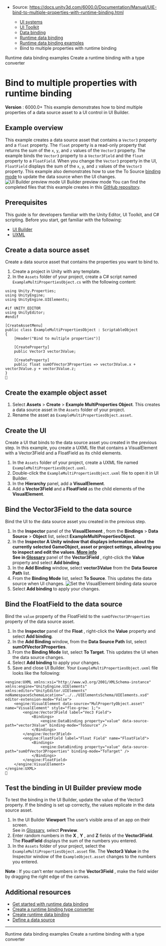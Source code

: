 * Source: https://docs.unity3d.com/6000.0/Documentation/Manual/UIE-bind-to-multiple-properties-with-runtime-binding.html

  * [UI systems](https://docs.unity3d.com/6000.0/Documentation/Manual/UIToolkits.html)
  * [UI Toolkit](https://docs.unity3d.com/6000.0/Documentation/Manual/UIElements.html)
  * [Data binding](https://docs.unity3d.com/6000.0/Documentation/Manual/UIE-data-binding.html)
  * [Runtime data binding](https://docs.unity3d.com/6000.0/Documentation/Manual/UIE-runtime-binding.html)
  * [Runtime data binding examples](https://docs.unity3d.com/6000.0/Documentation/Manual/UIE-runtime-binding-examples.html)
  * Bind to multiple properties with runtime binding


[](https://docs.unity3d.com/6000.0/Documentation/Manual/UIE-runtime-binding-examples.html)
Runtime data binding examples
[](https://docs.unity3d.com/6000.0/Documentation/Manual/UIE-create-runtime-binding-type-converter.html)
Create a runtime binding with a type converter
# Bind to multiple properties with runtime binding
**Version** : 6000.0+
This example demonstrates how to bind multiple properties of a data source asset to a UI control in UI Builder.
## Example overview
This example creates a data source asset that contains a `Vector3` property and a `float` property. The `float` property is a read-only property that returns the sum of the `x`, `y`, and `z` values of the `Vector3` property. The example binds the `Vector3` property to a `Vector3Field` and the `float` property to a `FloatField`. When you change the `Vector3` property in the UI, `FloatField` displays the sum of the `x`, `y`, and `z` values of the `Vector3` property.
This example also demonstrates how to use the To Source [binding mode](https://docs.unity3d.com/6000.0/Documentation/Manual/UIE-runtime-binding-mode-update.html) to update the data source when the UI changes.
![UI Builder preview mode](https://docs.unity3d.com/6000.0/Documentation/uploads/Main/uitk/runtime-binding-to-source-result.png) UI Builder preview mode
You can find the completed files that this example creates in this [GitHub repository](https://github.com/Unity-Technologies/ui-toolkit-manual-code-examples/tree/2023/runtime-data-binding-multiple-properties).
## Prerequisites
This guide is for developers familiar with the Unity Editor, UI Toolkit, and C# scripting. Before you start, get familiar with the following:
  * [UI Builder](https://docs.unity3d.com/6000.0/Documentation/Manual/UIBuilder.html)
  * [UXML](https://docs.unity3d.com/6000.0/Documentation/Manual/UIE-UXML.html)


## Create a data source asset
Create a data source asset that contains the properties you want to bind to.
  1. Create a project in Unity with any template.
  2. In the `Assets` folder of your project, create a C# script named `ExampleMultiPropertiesObject.cs` with the following content:

```
using Unity.Properties;
using UnityEngine;
using UnityEngine.UIElements;

#if UNITY_EDITOR
using UnityEditor;
#endif

[CreateAssetMenu]
public class ExampleMultiPropertiesObject : ScriptableObject
{
    [Header("Bind to multiple properties")]

    [CreateProperty]
    public Vector3 vector3Value;
    
    [CreateProperty]
    public float sumOfVector3Properties => vector3Value.x + vector3Value.y + vector3Value.z;
}

```

## Create the example object asset
  1. Select **Assets** > **Create** > **Example MultiProperties Object**. This creates a data source asset in the `Assets` folder of your project.
  2. Rename the asset as `ExampleMultiPropertiesObject.asset`.


## Create the UI
Create a UI that binds to the data source asset you created in the previous step. In this example, you create a UXML file that contains a VisualElement with a Vector3Field and a FloatField as its child elements.
  1. In the `Assets` folder of your project, create a UXML file named `ExampleMultiPropertiesObject.uxml`.
  2. Double-click the `ExampleMultiPropertiesObject.uxml` file to open it in UI Builder.
  3. In the **Hierarchy** panel, add a **VisualElement**.
  4. Add a **Vector3Field** and a **FloatField** as the child elements of the **VisualElement**.


## Bind the Vector3Field to the data source
Bind the UI to the data source asset you created in the previous step.
  1. In the **Inspector** panel of the **VisualElement** , from the **Bindings** > **Data Source** > **Object** list, select **ExampleMultiPropertiesObject**.
  2. In the ****Inspector** A Unity window that displays information about the currently selected GameObject, asset or project settings, allowing you to inspect and edit the values. [More info](https://docs.unity3d.com/6000.0/Documentation/Manual/UsingTheInspector.html)  
See in [Glossary](https://docs.unity3d.com/6000.0/Documentation/Manual/Glossary.html#Inspector)** panel of the **Vector3Field** , right-click the **Value** property and select **Add binding**.
  3. In the **Add Binding** window, select **vector3Value** from the **Data Source Path** list.
  4. From the **Binding Mode** list, select **To Source**. This updates the data source when UI changes.
![Set the VisualElement binding data source](https://docs.unity3d.com/6000.0/Documentation/uploads/Main/uitk/runtime-binding-to-source.png)
  5. Select **Add binding** to apply your changes.


## Bind the FloatField to the data source
Bind the `value` property of the FloatField to the `sumOfVector3Properties` property of the data source asset.
  1. In the **Inspector** panel of the **Float** , right-click the **Value** property and select **Add binding**.
  2. In the **Add Binding** window, from the **Data Source Path** list, select **sumOfVector3Properties**.
  3. From the **Binding Mode** list, select **To Target**. This updates the UI when the data source changes.
  4. Select **Add binding** to apply your changes.
  5. Save and close UI Builder. Your `ExampleMultiPropertiesObject.uxml` file looks like the following:

```
<engine:UXML xmlns:xsi="http://www.w3.org/2001/XMLSchema-instance" xmlns:engine="UnityEngine.UIElements" 
xmlns:editor="UnityEditor.UIElements" noNamespaceSchemaLocation="../../UIElementsSchema/UIElements.xsd" editor-extension-mode="False">
    <engine:VisualElement data-source="MulPropertyObject.asset" name="VisualElement" style="flex-grow: 1;">
        <engine:Vector3Field label="Vec3 Field">
            <Bindings>
                <engine:DataBinding property="value" data-source-path="vector3Value" binding-mode="ToSource" />
            </Bindings>
        </engine:Vector3Field>
        <engine:FloatField label="Float Field" name="FloatField">
            <Bindings>
                <engine:DataBinding property="value" data-source-path="sumOfVector3Properties" binding-mode="ToTarget" />
            </Bindings>
        </engine:FloatField>
    </engine:VisualElement>
</engine:UXML>

```

## Test the binding in UI Builder preview mode
To test the binding in the UI Builder, update the value of the Vector3 property. If the binding is set up correctly, the values replicate in the data source asset.
  1. In the UI Builder **Viewport** The user’s visible area of an app on their screen.  
See in [Glossary](https://docs.unity3d.com/6000.0/Documentation/Manual/Glossary.html#Viewport), select **Preview**.
  2. Enter random numbers in the **X** , **Y** , and **Z** fields of the **Vector3Field**. The **FloatField** displays the sum of the numbers you entered.
  3. In the `Assets` folder of your project, select the `ExampleMultiPropertiesObject.asset` file. The **Vector3 Value** in the Inspector window of the `ExampleObject.asset` changes to the numbers you entered.


**Note** : If you can’t enter numbers in the **Vector3Field** , make the field wider by dragging the right edge of the canvas.
## Additional resources
  * [Get started with runtime data binding](https://docs.unity3d.com/6000.0/Documentation/Manual/UIE-get-started-runtime-binding.html)
  * [Create a runtime binding type converter](https://docs.unity3d.com/6000.0/Documentation/Manual/UIE-create-runtime-binding-type-converter.html)
  * [Create runtime data binding](https://docs.unity3d.com/6000.0/Documentation/Manual/UIE-runtime-binding-types.html)
  * [Define a data source](https://docs.unity3d.com/6000.0/Documentation/Manual/UIE-runtime-binding-define-data-source.html)


* * *
[](https://docs.unity3d.com/6000.0/Documentation/Manual/UIE-runtime-binding-examples.html)
Runtime data binding examples
[](https://docs.unity3d.com/6000.0/Documentation/Manual/UIE-create-runtime-binding-type-converter.html)
Create a runtime binding with a type converter
